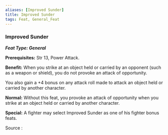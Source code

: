 ```yaml
---
aliases: [Improved Sunder]
title: Improved Sunder
tags: Feat, General_Feat
---
```

### Improved Sunder 
***Feat Type: General***

**Prerequisites:** Str 13, Power Attack.

**Benefit:** When you strike at an object held or carried by an opponent
(such as a weapon or shield), you do not provoke an attack of
opportunity.

You also gain a +4 bonus on any attack roll made to attack an object
held or carried by another character.

**Normal:** Without this feat, you provoke an attack of opportunity when
you strike at an object held or carried by another character.

**Special:** A fighter may select Improved Sunder as one of his fighter
bonus feats.


Source :